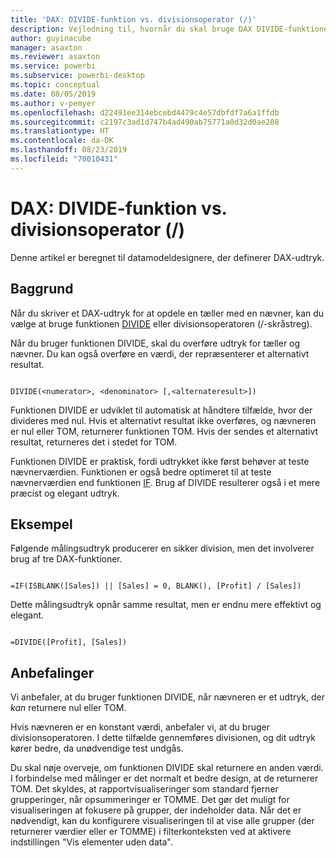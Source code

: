 ```yaml
---
title: 'DAX: DIVIDE-funktion vs. divisionsoperator (/)'
description: Vejledning til, hvornår du skal bruge DAX DIVIDE-funktionen.
author: guyinacube
manager: asaxton
ms.reviewer: asaxton
ms.service: powerbi
ms.subservice: powerbi-desktop
ms.topic: conceptual
ms.date: 08/05/2019
ms.author: v-pemyer
ms.openlocfilehash: d22491ee314ebcebd4479c4e57dbfdf7a6a1ffdb
ms.sourcegitcommit: c2197c3ad1d747b4ad490ab75771a0d32d0ae208
ms.translationtype: HT
ms.contentlocale: da-DK
ms.lasthandoff: 08/23/2019
ms.locfileid: "70010431"
---
```

# <a name="dax-divide-function-vs-divide-operator-"></a>DAX: DIVIDE-funktion vs. divisionsoperator (/)

Denne artikel er beregnet til datamodeldesignere, der definerer DAX-udtryk.

## <a name="background"></a>Baggrund

Når du skriver et DAX-udtryk for at opdele en tæller med en nævner, kan du vælge at bruge funktionen [DIVIDE](/dax/divide-function-dax) eller divisionsoperatoren (/-skråstreg).

Når du bruger funktionen DIVIDE, skal du overføre udtryk for tæller og nævner. Du kan også overføre en værdi, der repræsenterer et alternativt resultat.

```dax

DIVIDE(<numerator>, <denominator> [,<alternateresult>])

```

Funktionen DIVIDE er udviklet til automatisk at håndtere tilfælde, hvor der divideres med nul. Hvis et alternativt resultat ikke overføres, og nævneren er nul eller TOM, returnerer funktionen TOM. Hvis der sendes et alternativt resultat, returneres det i stedet for TOM.

Funktionen DIVIDE er praktisk, fordi udtrykket ikke først behøver at teste nævnerværdien. Funktionen er også bedre optimeret til at teste nævnerværdien end funktionen [IF](/dax/if-function-dax). Brug af DIVIDE resulterer også i et mere præcist og elegant udtryk.

## <a name="example"></a>Eksempel

Følgende målingsudtryk producerer en sikker division, men det involverer brug af tre DAX-funktioner.

```dax

=IF(ISBLANK([Sales]) || [Sales] = 0, BLANK(), [Profit] / [Sales])

```

Dette målingsudtryk opnår samme resultat, men er endnu mere effektivt og elegant.

```dax

=DIVIDE([Profit], [Sales])

```

## <a name="recommendations"></a>Anbefalinger

Vi anbefaler, at du bruger funktionen DIVIDE, når nævneren er et udtryk, der _kan_ returnere nul eller TOM.

Hvis nævneren er en konstant værdi, anbefaler vi, at du bruger divisionsoperatoren. I dette tilfælde gennemføres divisionen, og dit udtryk kører bedre, da unødvendige test undgås.

Du skal nøje overveje, om funktionen DIVIDE skal returnere en anden værdi. I forbindelse med målinger er det normalt et bedre design, at de returnerer TOM. Det skyldes, at rapportvisualiseringer som standard fjerner grupperinger, når opsummeringer er TOMME. Det gør det muligt for visualiseringen at fokusere på grupper, der indeholder data. Når det er nødvendigt, kan du konfigurere visualiseringen til at vise alle grupper (der returnerer værdier eller er TOMME) i filterkonteksten ved at aktivere indstillingen "Vis elementer uden data".
